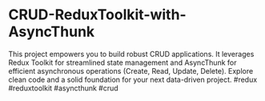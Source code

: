 # CRUD-ReduxToolkit-with-AsyncThunk
This project empowers you to build robust CRUD applications. It leverages Redux Toolkit for streamlined state management and AsyncThunk for efficient asynchronous operations (Create, Read, Update, Delete). Explore clean code and a solid foundation for your next data-driven project. #redux #reduxtoolkit #asyncthunk #crud
